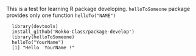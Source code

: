 This is a test for learning R package developing.
`helloToSomeone` package provides only one function `helloTo("NAME")`

```{r}
  library(devtools)
  install_github('Rokko-Class/package-develop')
  library(helloToSomeone)
  helloTo("YourName")
  [1] "Hello  YourName !"
```
